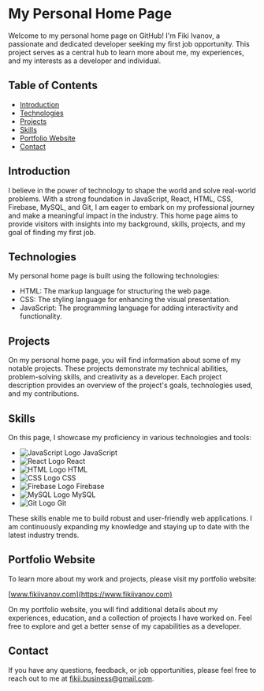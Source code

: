 # My Personal Home Page

Welcome to my personal home page on GitHub! I'm Fiki Ivanov, a passionate and dedicated developer seeking my first job opportunity. This project serves as a central hub to learn more about me, my experiences, and my interests as a developer and individual.

## Table of Contents
- [Introduction](#introduction)
- [Technologies](#technologies)
- [Projects](#projects)
- [Skills](#skills)
- [Portfolio Website](#portfolio-website)
- [Contact](#contact)

## Introduction
I believe in the power of technology to shape the world and solve real-world problems. With a strong foundation in JavaScript, React, HTML, CSS, Firebase, MySQL, and Git, I am eager to embark on my professional journey and make a meaningful impact in the industry. This home page aims to provide visitors with insights into my background, skills, projects, and my goal of finding my first job.

## Technologies
My personal home page is built using the following technologies:
- HTML: The markup language for structuring the web page.
- CSS: The styling language for enhancing the visual presentation.
- JavaScript: The programming language for adding interactivity and functionality.

## Projects
On my personal home page, you will find information about some of my notable projects. These projects demonstrate my technical abilities, problem-solving skills, and creativity as a developer. Each project description provides an overview of the project's goals, technologies used, and my contributions.

## Skills
On this page, I showcase my proficiency in various technologies and tools:

- ![JavaScript Logo](https://example.com/javascript-logo.png) JavaScript
- ![React Logo](https://example.com/react-logo.png) React
- ![HTML Logo](https://example.com/html-logo.png) HTML
- ![CSS Logo](https://example.com/css-logo.png) CSS
- ![Firebase Logo](https://example.com/firebase-logo.png) Firebase
- ![MySQL Logo](https://example.com/mysql-logo.png) MySQL
- ![Git Logo](https://example.com/git-logo.png) Git

These skills enable me to build robust and user-friendly web applications. I am continuously expanding my knowledge and staying up to date with the latest industry trends.

## Portfolio Website
To learn more about my work and projects, please visit my portfolio website:

[www.fikiivanov.com](https://www.fikiivanov.com)

On my portfolio website, you will find additional details about my experiences, education, and a collection of projects I have worked on. Feel free to explore and get a better sense of my capabilities as a developer.

## Contact
If you have any questions, feedback, or job opportunities, please feel free to reach out to me at fikii.business@gmail.com.

